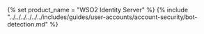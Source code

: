 {% set product_name = "WSO2 Identity Server" %}
{% include "../../../../../../includes/guides/user-accounts/account-security/bot-detection.md" %}